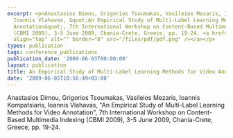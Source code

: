 ```yaml
---
excerpt: <p>Anastasios Dimou, Grigorios Tsoumakas, Vasileios Mezaris, Ioannis Kompatsiaris,
  Ioannis Vlahavas, &quot;An Empirical Study of Multi-Label Learning Methods for Video
  Annotation&quot;, 7th International Workshop on Content-Based Multimedia Indexing
  (CBMI 2009), 3-5 June 2009, Chania-Crete, Greece, pp. 19-24. <a href="/files/cbmi09.pdf"><img
  align="top" alt="" border="0" src="/files/pdf/pdf.png" /></a></p>
types: publication
tags: conference_publications
publication_date: '2009-06-03T00:00:00'
layout: publication
title: An Empirical Study of Multi-Label Learning Methods for Video Annotationvd
date: '2009-06-05T10:56:49+03:00'
---
```

<p>Anastasios Dimou, Grigorios Tsoumakas, Vasileios Mezaris, Ioannis Kompatsiaris, Ioannis Vlahavas, &quot;An Empirical Study of Multi-Label Learning Methods for Video Annotation&quot;, 7th International Workshop on Content-Based Multimedia Indexing (CBMI 2009), 3-5 June 2009, Chania-Crete, Greece, pp. 19-24. <a href="/files/cbmi09.pdf"><img align="top" alt="" border="0" src="/files/pdf/pdf.png" /></a></p>
